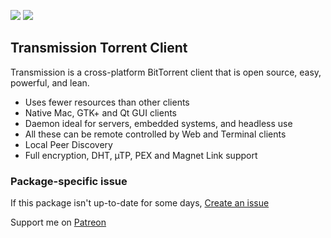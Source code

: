 [![](https://img.shields.io/chocolatey/v/transmission?color=green&label=transmission)](https://chocolatey.org/packages/transmission) [![](https://img.shields.io/chocolatey/dt/transmission)](https://chocolatey.org/packages/transmission)

## Transmission Torrent Client
Transmission is a cross-platform BitTorrent client that is open source, easy, powerful, and lean.

* Uses fewer resources than other clients
* Native Mac, GTK+ and Qt GUI clients
* Daemon ideal for servers, embedded systems, and headless use
* All these can be remote controlled by Web and Terminal clients
* Local Peer Discovery
* Full encryption, DHT, µTP, PEX and Magnet Link support

### Package-specific issue
If this package isn't up-to-date for some days, [Create an issue](https://github.com/tunisiano187/chocolatey-packages/issues/new)

Support me on [Patreon](https://www.patreon.com/bePatron?u=39585820)